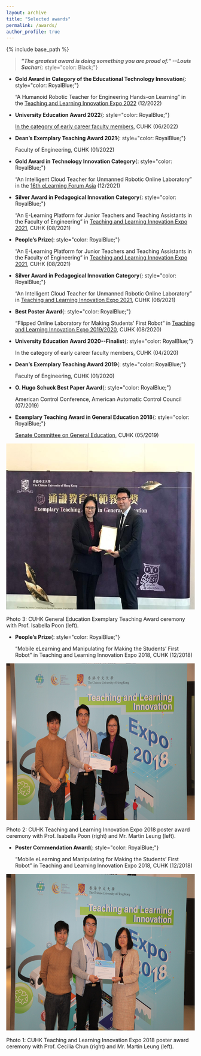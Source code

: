 ```yaml
---
layout: archive
title: "Selected awards"
permalink: /awards/
author_profile: true
---
```


{% include base_path %}

> ***"The greatest award is doing something you are proud of."   --Louis Sachar***{: style="color: Black;"} 
* **Gold Award in Category of the Educational Technology Innovation**{: style="color: RoyalBlue;"} 

    “A Humanoid Robotic Teacher for Engineering Hands-on Learning” in the [Teaching and Learning Innovation Expo 2022](https://www.expo.elearning.cuhk.edu.hk/expo2022-poster-award) (12/2022) 

* **University Education Award 2022**{: style="color: RoyalBlue;"} 

   [ In the category of early career faculty members](https://www.cuhk.edu.hk/vc-exemplary-teaching-award/english/university-education-award.html), CUHK (06/2022)

* **Dean’s Exemplary Teaching Award 2021**{: style="color: RoyalBlue;"} 

    Faculty of Engineering, CUHK (01/2022)

* **Gold Award in Technology Innovation Category**{: style="color: RoyalBlue;"} 

    “An Intelligent Cloud Teacher for Unmanned Robotic Online Laboratory” in the [16th eLearning Forum Asia](https://awards.elfasia.org/pastawardswinner) (12/2021)

* **Silver Award in Pedagogical Innovation Category**{: style="color: RoyalBlue;"} 

    “An E-Learning Platform for Junior Teachers and Teaching Assistants in the Faculty of Engineering” in [Teaching and Learning Innovation Expo 2021](https://www.cuhk.edu.hk/eLearning/expo2021/poster-awards/), CUHK (08/2021)

* **People’s Prize**{: style="color: RoyalBlue;"} 

    “An E-Learning Platform for Junior Teachers and Teaching Assistants in the Faculty of Engineering” in [Teaching and Learning Innovation Expo 2021](https://www.cuhk.edu.hk/eLearning/expo2021/poster-awards/), CUHK (08/2021)

* **Silver Award in Pedagogical Innovation Category**{: style="color: RoyalBlue;"} 

    “An Intelligent Cloud Teacher for Unmanned Robotic Online Laboratory” in [Teaching and Learning Innovation Expo 2021](https://www.cuhk.edu.hk/eLearning/expo2021/poster-awards/), CUHK (08/2021)

* **Best Poster Award**{: style="color: RoyalBlue;"} 

    “Flipped Online Laboratory for Making Students’ First Robot” in [Teaching and Learning Innovation Expo 2019/2020](https://www.elearning.cuhk.edu.hk/expo2019-awards), CUHK (08/2020)

* **University Education Award 2020--Finalist**{: style="color: RoyalBlue;"} 

    In the category of early career faculty members, CUHK (04/2020)

* **Dean’s Exemplary Teaching Award 2019**{: style="color: RoyalBlue;"} 

    Faculty of Engineering, CUHK (01/2020)

* **O. Hugo Schuck Best Paper Award**{: style="color: RoyalBlue;"} 

    American Control Conference, American Automatic Control Council (07/2019)

* **Exemplary Teaching Award in General Education 2018**{: style="color: RoyalBlue;"} 

    [Senate Committee on General Education](https://www.oge.cuhk.edu.hk/index.php/en/teaching-a-learning/exemplary-teaching-award-in-general-education/past-ceremonies/2018/1642-2018-eta-han-dongkun), CUHK (05/2019)
    
<img src="/images/eta_general_education_2018.jpg" alt="IEEE" style="width:591px;height:443px;">

Photo 3: CUHK General Education Exemplary Teaching Award ceremony with Prof. Isabella Poon (left).

* **People’s Prize**{: style="color: RoyalBlue;"} 

    “Mobile eLearning and Manipulating for Making the Students’ First Robot” in Teaching and Learning Innovation Expo 2018, CUHK (12/2018)
    
<img src="/images/peoples_prize_tlexpo2018.jpg" alt="IEEE" style="width:627px;height:418px;">

Photo 2: CUHK Teaching and Learning Innovation Expo 2018 poster award ceremony with Prof. Isabella Poon (right) and Mr. Martin Leung (left).

* **Poster Commendation Award**{: style="color: RoyalBlue;"} 

    “Mobile eLearning and Manipulating for Making the Students’ First Robot” in Teaching and Learning Innovation Expo 2018, CUHK (12/2018)
    
<img src="/images/poster_commendation_award_tlexpo2018.jpg" alt="IEEE" style="width:627px;height:418px;">

Photo 1: CUHK Teaching and Learning Innovation Expo 2018 poster award ceremony with Prof. Cecilia Chun (right) and Mr. Martin Leung (left).

